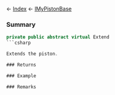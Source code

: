 ← [Index](Api-Index) ← [IMyPistonBase](Sandbox.ModAPI.Ingame.IMyPistonBase)

### Summary

```csharp
private public abstract virtual Extend
```csharp

Extends the piston.

### Returns

### Example

### Remarks

